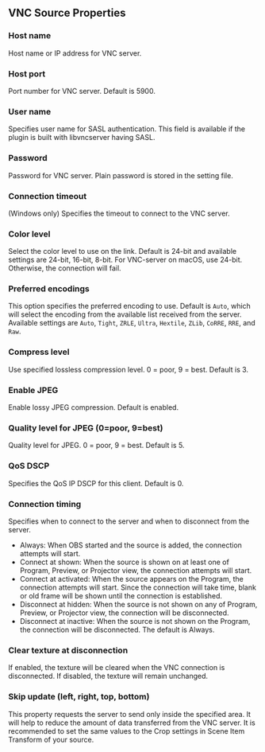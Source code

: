 ## VNC Source Properties

### Host name
Host name or IP address for VNC server.

### Host port
Port number for VNC server.
Default is 5900.

### User name
Specifies user name for SASL authentication.
This field is available if the plugin is built with libvncserver having SASL.

### Password
Password for VNC server.
Plain password is stored in the setting file.

### Connection timeout
(Windows only)
Specifies the timeout to connect to the VNC server.

### Color level
Select the color level to use on the link.
Default is 24-bit and available settings are 24-bit, 16-bit, 8-bit.
For VNC-server on macOS, use 24-bit. Otherwise, the connection will fail.

### Preferred encodings
This option specifies the preferred encoding to use.
Default is `Auto`, which will select the encoding from the available list received from the server.
Available settings are `Auto`, `Tight`, `ZRLE`, `Ultra`, `Hextile`, `ZLib`, `CoRRE`, `RRE`, and `Raw`.

### Compress level
Use specified lossless compression level. 0 = poor, 9 = best. Default is 3.

### Enable JPEG
Enable lossy JPEG compression.
Default is enabled.

### Quality level for JPEG (0=poor, 9=best)
Quality level for JPEG. 0 = poor, 9 = best. Default is 5.

### QoS DSCP
Specifies the QoS IP DSCP for this client.
Default is 0.

### Connection timing
Specifies when to connect to the server and when to disconnect from the server.
- Always: When OBS started and the source is added, the connection attempts will start.
- Connect at shown: When the source is shown on at least one of Program, Preview, or Projector view, the connection attempts will start.
- Connect at activated: When the source appears on the Program, the connection attempts will start.
  Since the connection will take time, blank or old frame will be shown until the connection is established.
- Disconnect at hidden: When the source is not shown on any of Program, Preview, or Projector view, the connection will be disconnected.
- Disconnect at inactive: When the source is not shown on the Program, the connection will be disconnected.
The default is Always.

### Clear texture at disconnection
If enabled, the texture will be cleared when the VNC connection is disconnected.
If disabled, the texture will remain unchanged.

### Skip update (left, right, top, bottom)
This property requests the server to send only inside the specified area.
It will help to reduce the amount of data transferred from the VNC server.
It is recommended to set the same values to the Crop settings in Scene Item Transform of your source.
